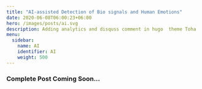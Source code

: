 ```yaml
---
title: "AI-assisted Detection of Bio signals and Human Emotions"
date: 2020-06-08T06:00:23+06:00
hero: /images/posts/ai.svg
description: Adding analytics and disquss comment in hugo  theme Toha
menu:
  sidebar:
    name: AI
    identifier: AI
    weight: 500
---
```


### Complete Post Coming Soon...